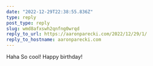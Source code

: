 ```yaml
---
date: "2022-12-29T22:38:55.836Z"
type: reply 
post_type: reply
slug: wmd8afxswh2qnfng0wrqd
reply_to_url: https://aaronparecki.com/2022/12/29/1/
reply_to_hostname: aaronparecki.com
---
```

Haha So cool! Happy birthday!